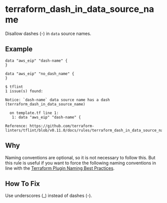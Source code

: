 # terraform_dash_in_data_source_name

Disallow dashes (-) in `data` source names.

## Example

```hcl
data "aws_eip" "dash-name" {
}

data "aws_eip" "no_dash_name" {
}
```

```
$ tflint
1 issue(s) found:

Notice: `dash-name` data source name has a dash (terraform_dash_in_data_source_name)

  on template.tf line 1:
   1: data "aws_eip" "dash-name" {

Reference: https://github.com/terraform-linters/tflint/blob/v0.11.0/docs/rules/terraform_dash_in_data_source_name.md

```

## Why

Naming conventions are optional, so it is not necessary to follow this. But this rule is useful if you want to force the following naming conventions in line with the [Terraform Plugin Naming Best Practices](https://www.terraform.io/docs/extend/best-practices/naming.html).

## How To Fix

Use underscores (_) instead of dashes (-).
